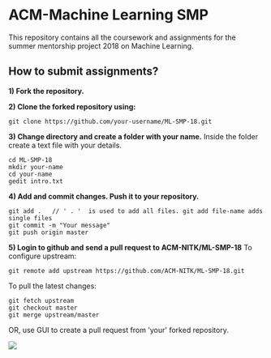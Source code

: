 

# ACM-Machine Learning SMP
 

This repository contains all the coursework and assignments for the summer mentorship project 2018 on Machine Learning.
 

## How to submit assignments?

  

**1) Fork the repository.**

  

**2) Clone the forked repository using:**

    git clone https://github.com/your-username/ML-SMP-18.git

**3) Change directory and create a folder with your name.**
Inside the folder create a text file with your details.

    cd ML-SMP-18
    mkdir your-name
    cd your-name
    gedit intro.txt

**4) Add and commit changes. Push it to your repository.**

    git add .	// ' . '  is used to add all files. git add file-name adds single files 
    git commit -m "Your message"
    git push origin master
**5) Login to github and send a pull request to **ACM-NITK/ML-SMP-18****
To configure upstream:

    git remote add upstream https://github.com/ACM-NITK/ML-SMP-18.git
    
To pull the latest changes:

    git fetch upstream
    git checkout master
    git merge upstream/master

OR, use GUI to create a pull request from 'your' forked repository.

![
](https://howto.p2pu.org/img/tools/github-pull-request-step-3-small.png)
